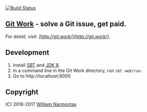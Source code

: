 [![Build Status](https://travis-ci.org/ScalaWilliam/git-work.svg?branch=master)](https://travis-ci.org/ScalaWilliam/git-work)

## [Git Work](http://git.work/) - solve a Git issue, get paid.

_For detail, visit: [http://git.work/](http://git.work/)._
 
## Development

1. Install [SBT](http://www.scala-sbt.org/0.13/docs/Setup.html) and [JDK 8](https://docs.oracle.com/javase/8/docs/technotes/guides/install/install_overview.html).
2. In a command line in the Git Work directory, run `sbt web/run`.
3. Go to http://localhost:9000

## Copyright
(C) 2016-2017 [William Narmontas](https://www.scalawilliam.com/)
